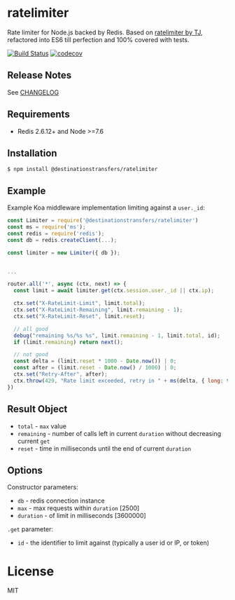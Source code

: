 # ratelimiter

Rate limiter for Node.js backed by Redis. Based on [ratelimiter by TJ](https://github.com/tj/node-ratelimiter), refactored into ES6 till perfection and 100% covered with tests.

[![Build Status](https://travis-ci.org/destinationstransfers/ratelimiter.svg)](https://travis-ci.org/destinationstransfers/ratelimiter)
[![codecov](https://codecov.io/gh/destinationstransfers/ratelimiter/branch/master/graph/badge.svg)](https://codecov.io/gh/destinationstransfers/ratelimiter)

## Release Notes

See [CHANGELOG](CHANGELOG.md)

## Requirements

* Redis 2.6.12+ and Node >=7.6

## Installation

```
$ npm install @destinationstransfers/ratelimiter
```

## Example

Example Koa middleware implementation limiting against a `user._id`:

```js
const Limiter = require('@destinationstransfers/ratelimiter')
const ms = require('ms');
const redis = require('redis');
const db = redis.createClient(...);

const limiter = new Limiter({ db });


...

router.all('*', async (ctx, next) => {
  const limit = await limiter.get(ctx.session.user._id || ctx.ip);

  ctx.set("X-RateLimit-Limit", limit.total);
  ctx.set("X-RateLimit-Remaining", limit.remaining - 1);
  ctx.set("X-RateLimit-Reset", limit.reset);

  // all good
  debug("remaining %s/%s %s", limit.remaining - 1, limit.total, id);
  if (limit.remaining) return next();

  // not good
  const delta = (limit.reset * 1000 - Date.now()) | 0;
  const after = (limit.reset - Date.now() / 1000) | 0;
  ctx.set("Retry-After", after);
  ctx.throw(429, "Rate limit exceeded, retry in " + ms(delta, { long: true }));
})
```

## Result Object

* `total` - `max` value
* `remaining` - number of calls left in current `duration` without decreasing
  current `get`
* `reset` - time in milliseconds until the end of current `duration`

## Options

Constructor parameters:

* `db` - redis connection instance
* `max` - max requests within `duration` [2500]
* `duration` - of limit in milliseconds [3600000]

`.get` parameter:

* `id` - the identifier to limit against (typically a user id or IP, or token)

# License

MIT
